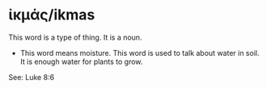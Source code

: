 # ἰκμάς/ikmas
This word is a type of thing. It is a noun. 

* This word means moisture. This word is used to talk about water in soil. It is enough water for plants to grow. 

See: Luke 8:6
